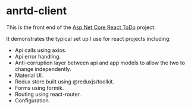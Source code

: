 # anrtd-client
This is the front end of the [Asp.Net Core React ToDo](../README.md) project.

It demonstrates the typical set up I use for react projects including:
- Api calls using axios.
- Api error handling.
- Anti-corruption layer between api and app models to allow the two to change independently.
- Material UI.
- Redux store built using @reduxjs/toolkit.
- Forms using formik.
- Routing using react-router.
- Configuration.